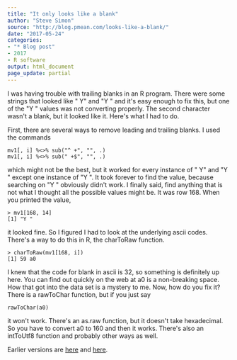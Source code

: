 ```yaml
---
title: "It only looks like a blank"
author: "Steve Simon"
source: "http://blog.pmean.com/looks-like-a-blank/"
date: "2017-05-24"
categories:
- "* Blog post"
- 2017
- R software
output: html_document
page_update: partial
---
```


I was having trouble with trailing blanks in an R program. There were
some strings that looked like " Y" and "Y " and it's easy enough to fix
this, but one of the "Y " values was not converting properly. The second
character wasn't a blank, but it looked like it. Here's what I had to
do.

<!---More--->

First, there are several ways to remove leading and trailing blanks. I
used the commands

```
mv1[, i] %<>% sub("^ +", "", .)
mv1[, i] %<>% sub(" +$", "", .)
```

which might not be the best, but it worked for every instance of " Y"
and "Y " except one instance of "Y ". It took forever to find the value,
because searching on "Y " obviously didn't work. I finally said, find
anything that is not what I thought all the possible values might be. It
was row 168. When you printed the value,

```
> mv1[168, 14]
[1] "Y "
```

it looked fine. So I figured I had to look at the underlying ascii
codes. There's a way to do this in R, the charToRaw function.

```
> charToRaw(mv1[168, i])
[1] 59 a0
```

I knew that the code for blank in ascii is 32, so something is
definitely up here. You can find out quickly on the web at a0 is a
non-breaking space. How that got into the data set is a mystery to me.
Now, how do you fix it? There is a rawToChar function, but if you just
say

```
rawToChar(a0)
```

it won't work. There's an as.raw function, but it doesn't take
hexadecimal. So you have to convert a0 to 160 and then it works. There's
also an intToUtf8 function and probably other ways as well.

 
Earlier versions are [here][sim1] and [here][sim2].
 
[sim1]: http://blog.pmean.com/looks-like-a-blank/
[sim2]: http://new.pmean.com/looks-like-a-blank/
 
